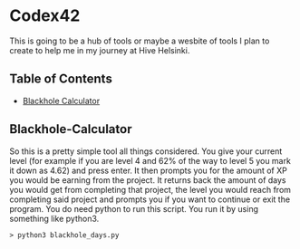 # Codex42
This is going to be a hub of tools or maybe a wesbite of tools I plan to create to help me in my journey at Hive Helsinki.

## Table of Contents
- [Blackhole Calculator](#Blackhole-Calculator)

## Blackhole-Calculator
So this is a pretty simple tool all things considered. You give your current level (for example if you are level 4 and 62% of the way to level 5 you mark it down as 4.62) and press enter.
It then prompts you for the amount of XP you would be earning from the project.
It returns back the amount of days you would get from completing that project, the level you would reach from completing said project and prompts you if you want to continue or exit the program.
You do need python to run this script. You run it by using something like python3.
```
> python3 blackhole_days.py
```
